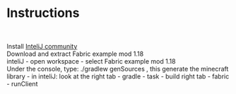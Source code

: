 <h1>Instructions</h1>
  <br>
  <p>
    Install <a href="https://www.jetbrains.com/idea/">InteliJ community</a> <br>
    Download and extract Fabric example mod 1.18 <br>
    inteliJ - open workspace - select Fabric example mod 1.18 <br>
    Under the console, type: ./gradlew genSources , this generate the minecraft library
    - in inteliJ: 
    look at the right tab - gradle - task - build
    right tab - fabric  - runClient
  <p/>
